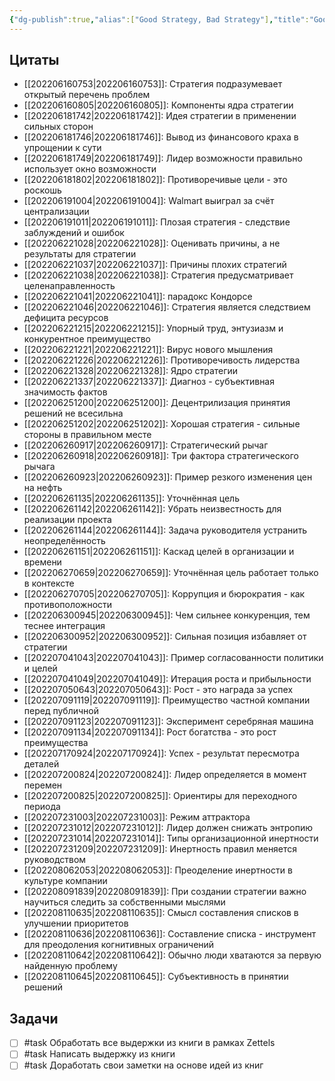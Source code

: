 ```yaml
---
{"dg-publish":true,"alias":["Good Strategy, Bad Strategy"],"title":"Good Strategy, Bad Strategy","category":"book","tags":["books/inbox"],"rating":null,"date":"2022-06-15T08:23:22+03:00","modified_at":"2022-08-11T08:56:55+03:00","permalink":"/refs/good-strategy-bad-strategy/","dgHomeLink":false,"dgPassFrontmatter":true}
---
```







## Цитаты

- [[202206160753|202206160753]]: Стратегия подразумевает открытый перечень проблем
- [[202206160805|202206160805]]: Компоненты ядра стратегии
- [[202206181742|202206181742]]: Идея стратегии в применении сильных сторон
- [[202206181746|202206181746]]: Вывод из финансового краха в упрощении к сути
- [[202206181749|202206181749]]: Лидер возможности правильно использует окно возможности
- [[202206181802|202206181802]]: Противоречивые цели - это роскошь
- [[202206191004|202206191004]]: Walmart выиграл за счёт централизации
- [[202206191011|202206191011]]: Плозая стратегия - следствие заблуждений и ошибок
- [[202206221028|202206221028]]: Оценивать причины, а не результаты для стратегии
- [[202206221037|202206221037]]: Причины плохих стратегий
- [[202206221038|202206221038]]: Стратегия предусматривает целенаправленность
- [[202206221041|202206221041]]: парадокс Кондорсе
- [[202206221046|202206221046]]: Стратегия является следствием дефицита ресурсов
- [[202206221215|202206221215]]: Упорный труд, энтузиазм и конкурентное преимущество
- [[202206221221|202206221221]]: Вирус нового мышления
- [[202206221226|202206221226]]: Противоречивость лидерства
- [[202206221328|202206221328]]: Ядро стратегии
- [[202206221337|202206221337]]: Диагноз - субъективная значимость фактов
- [[202206251200|202206251200]]: Децентрилизация принятия решений не всесильна
- [[202206251202|202206251202]]: Хорошая стратегия - сильные стороны в правильном месте
- [[202206260917|202206260917]]: Стратегический рычаг
- [[202206260918|202206260918]]: Три фактора стратегического рычага
- [[202206260923|202206260923]]: Пример резкого изменения цен на нефть
- [[202206261135|202206261135]]: Уточнённая цель
- [[202206261142|202206261142]]: Убрать неизвестность для реализации проекта
- [[202206261144|202206261144]]: Задача руководителя устранить неопределённость
- [[202206261151|202206261151]]: Каскад целей в организации и времени
- [[202206270659|202206270659]]: Уточнённая цель работает только в контексте
- [[202206270705|202206270705]]: Коррупция и бюрократия - как противоположности
- [[202206300945|202206300945]]: Чем сильнее конкуренция, тем теснее интеграция
- [[202206300952|202206300952]]: Сильная позиция избавляет от стратегии
- [[202207041043|202207041043]]: Пример согласованности политики и целей
- [[202207041049|202207041049]]: Итерация роста и прибыльности
- [[202207050643|202207050643]]: Рост - это награда за успех
- [[202207091119|202207091119]]: Преимущество частной компании перед публичной
- [[202207091123|202207091123]]: Эксперимент серебряная машина
- [[202207091134|202207091134]]: Рост богатства - это рост преимущества
- [[202207170924|202207170924]]: Успех - результат пересмотра деталей
- [[202207200824|202207200824]]: Лидер определяется в момент перемен
- [[202207200825|202207200825]]: Ориентиры для переходного периода
- [[202207231003|202207231003]]: Режим аттрактора
- [[202207231012|202207231012]]: Лидер должен снижать энтропию
- [[202207231014|202207231014]]: Типы организационной инертности
- [[202207231209|202207231209]]: Инертность правил меняется руководством
- [[202208062053|202208062053]]: Преоделение инертности в культуре компании
- [[202208091839|202208091839]]: При создании стратегии важно научиться следить за собственными мыслями
- [[202208110635|202208110635]]: Смысл составления списков в улучшении приоритетов
- [[202208110636|202208110636]]: Составление списка - инструмент для преодоления когнитивных ограничений
- [[202208110642|202208110642]]: Обычно люди хватаются за первую найденную проблему
- [[202208110645|202208110645]]: Субъективность в принятии решений


## Задачи

- [ ] #task Обработать все выдержки из книги в рамках Zettels
- [ ] #task Написать выдержку из книги
- [ ] #task Доработать свои заметки на основе идей из книг
